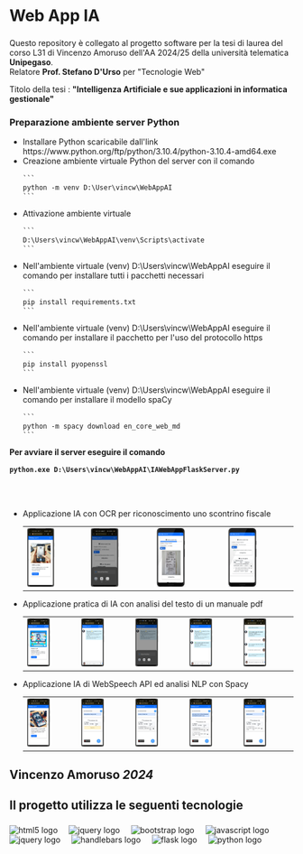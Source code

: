 <h1 align="left">Web App IA </h1>

###

<p align="left">Questo repository è collegato al progetto software per la tesi di laurea del corso L31 di Vincenzo Amoruso dell'AA 2024/25 della università telematica <b>Unipegaso</b>. <br/>Relatore <b>Prof. Stefano D&apos;Urso</b> per &quot;Tecnologie Web&quot;</p>
<p align="left">Titolo della tesi : <b>&quot;Intelligenza Artificiale e sue applicazioni in informatica gestionale&quot;</b></p>
<h3 align="left">Preparazione ambiente server Python</h3>
<ul>
  <li>Installare Python scaricabile dall'link 
    https://www.python.org/ftp/python/3.10.4/python-3.10.4-amd64.exe
  </li>
  <li>Creazione ambiente virtuale Python del server con il comando
    
    ```
    python -m venv D:\User\vincw\WebAppAI
    ```
    
  </li>
  <li>Attivazione ambiente virtuale 
    
    ```
    D:\Users\vincw\WebAppAI\venv\Scripts\activate 
    ```
    
  </li>
   <li>Nell'ambiente virtuale (venv) D:\Users\vincw\WebAppAI  eseguire il comando per installare tutti i pacchetti necessari
     
    ```
    pip install requirements.txt 
    ```
    
  </li>
  <li>Nell'ambiente virtuale (venv) D:\Users\vincw\WebAppAI  eseguire il comando per installare il pacchetto per l'uso del protocollo https
    
    ```
    pip install pyopenssl 
    ```
    
  </li>
  <li>Nell'ambiente virtuale (venv) D:\Users\vincw\WebAppAI  eseguire il comando per installare il modello spaCy
    
    ```
    python -m spacy download en_core_web_md
    ```
       
  </li>
</ul>  
<b>Per avviare il server eseguire il comando 
  
  ```
  python.exe D:\Users\vincw\WebAppAI\IAWebAppFlaskServer.py
 ```

</b>
<br/>
<br/>
<ul>
  <li>Applicazione IA con OCR per riconoscimento uno scontrino fiscale<br/>
    <table>
      <tr>
        <td><img src="https://github.com/vamoruso/WebAppAI/blob/main/screenshots/OCR/OCR_screen_1_1.png" style="width: 50%; height: 50%" /> </td>
        <td><img src="https://github.com/vamoruso/WebAppAI/blob/main/screenshots/OCR/OCR_screen_1.png" style="width: 50%; height: 50%" /> </td>
        <td><img src="https://github.com/vamoruso/WebAppAI/blob/main/screenshots/OCR/OCR_screen_2.png" style="width: 50%; height: 50%" /> </td>
        <td><img src="https://github.com/vamoruso/WebAppAI/blob/main/screenshots/OCR/OCR_screen_3.png" style="width: 50%; height: 50%" /> </td>
      </tr>  
    </table>
  </li>
  <li>Applicazione pratica di IA con analisi del testo di un manuale pdf<br/>
    <table>
       <tr>
        <td><img src="https://github.com/vamoruso/WebAppAI/blob/main/screenshots/Chatbot/Chatbot_screen1.png" style="width: 50%; height: 50%"/> </td>
        <td><img src="https://github.com/vamoruso/WebAppAI/blob/main/screenshots/Chatbot/Chatbot_screen2.png" style="width: 50%; height: 50%"/> </td>
        <td><img src="https://github.com/vamoruso/WebAppAI/blob/main/screenshots/Chatbot/Chatbot_screen3.png" style="width: 50%; height: 50%"/> </td>
        <td><img src="https://github.com/vamoruso/WebAppAI/blob/main/screenshots/Chatbot/Chatbot_screen4.png" style="width: 50%; height: 50%"/> </td>
        <td><img src="https://github.com/vamoruso/WebAppAI/blob/main/screenshots/Chatbot/Chatbot_screen5.png" style="width: 50%; height: 50%"/> </td>
       </tr>
    </table>  
  </li>
  <li>Applicazione IA di WebSpeech API ed analisi NLP con Spacy<br/>
      <table>
      <tr>
      <td><img src="https://github.com/vamoruso/WebAppAI/blob/main/screenshots/absences_vocal_command/AssenzeDaComandoVocale_screen1.png" style="width: 50%; height: 50%"/> </td>
      <td><img src="https://github.com/vamoruso/WebAppAI/blob/main/screenshots/absences_vocal_command/AssenzeDaComandoVocale_screen2.png" style="width: 50%; height: 50%"/> </td>
      <td><img src="https://github.com/vamoruso/WebAppAI/blob/main/screenshots/absences_vocal_command/AssenzeDaComandoVocale_screen3.png" style="width: 50%; height: 50%"/> </td>
      <td><img src="https://github.com/vamoruso/WebAppAI/blob/main/screenshots/absences_vocal_command/AssenzeDaComandoVocale_screen4.png" style="width: 50%; height: 50%"/> </td>
      <td><img src="https://github.com/vamoruso/WebAppAI/blob/main/screenshots/absences_vocal_command/AssenzeDaComandoVocale_screen5.png" style="width: 50%; height: 50%"/> </td>  
       </tr>  
      </table>   
  </li>
</ul>


###

<h2 align="left">Vincenzo Amoruso <cite>2024</cite></h2>

###

<h2 align="left">Il progetto utilizza le seguenti tecnologie</h2>

###

<div align="left">
  <img src="https://cdn.jsdelivr.net/gh/devicons/devicon/icons/html5/html5-original.svg" height="40" alt="html5 logo"  />
  <img width="12" />
  <img src="https://cdn.jsdelivr.net/gh/devicons/devicon/icons/css3/css3-original.svg" height="40" alt="jquery logo"  />
  <img width="12" />
  <img src="https://cdn.jsdelivr.net/gh/devicons/devicon/icons/bootstrap/bootstrap-original.svg" height="40" alt="bootstrap logo"  />
  <img width="12" />
  <img src="https://cdn.jsdelivr.net/gh/devicons/devicon/icons/javascript/javascript-original.svg" height="40" alt="javascript logo"  />
  <img width="12" />
  <img src="https://cdn.jsdelivr.net/gh/devicons/devicon/icons/jquery/jquery-original.svg" height="40" alt="jquery logo"  />
  <img width="12" />
  <img src="https://cdn.jsdelivr.net/gh/devicons/devicon/icons/handlebars/handlebars-original.svg" height="40" alt="handlebars logo"  />
  <img width="12" />
  <img src="https://cdn.jsdelivr.net/gh/devicons/devicon/icons/flask/flask-original.svg" height="40" alt="flask logo"  />
  <img width="12" />
  <img src="https://cdn.jsdelivr.net/gh/devicons/devicon/icons/python/python-original.svg" height="40" alt="python logo"  />
</div>

###
